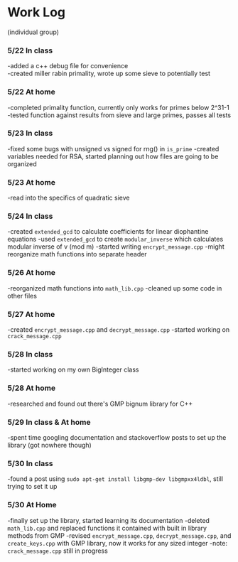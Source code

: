 # Work Log
(individual group)
### 5/22 In class
-added a c++ debug file for convenience  
-created miller rabin primality, wrote up some sieve to potentially test  

### 5/22 At home
-completed primality function, currently only works for primes below 2^31-1  
-tested function against results from sieve and large primes, passes all tests  

### 5/23 In class
-fixed some bugs with unsigned vs signed for rng() in `is_prime`
-created variables needed for RSA, started planning out how files are going to be organized

### 5/23 At home
-read into the specifics of quadratic sieve

### 5/24 In class
-created `extended_gcd` to calculate coefficients for linear diophantine equations
-used `extended_gcd` to create `modular_inverse` which calculates modular inverse of v (mod m)
-started writing `encrypt_message.cpp`
-might reorganize math functions into separate header

### 5/26 At home
-reorganized math functions into `math_lib.cpp`
-cleaned up some code in other files

### 5/27 At home
-created `encrypt_message.cpp` and `decrypt_message.cpp`
-started working on `crack_message.cpp`

### 5/28 In class
-started working on my own BigInteger class

### 5/28 At home
-researched and found out there's GMP bignum library for C++

### 5/29 In class & At home
-spent time googling documentation and stackoverflow posts to set up the library (got nowhere though)

### 5/30 In class
-found a post using `sudo apt-get install libgmp-dev libgmpxx4ldbl`, still trying to set it up

### 5/30 At Home
-finally set up the library, started learning its documentation
-deleted `math_lib.cpp` and replaced functions it contained with built in library methods from GMP
-revised `encrypt_message.cpp`, `decrypt_message.cpp`, and `create_keys.cpp` with GMP library, now it works for any sized integer
-note: `crack_message.cpp` still in progress